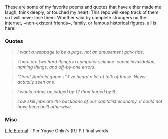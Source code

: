 These are some of my favorite poems and quotes that have either made me laugh, think deeply, or touched my heart. This repo will keep track of them so I will never lose them. Whether said by complete strangers on the internet, ~non-existent friends~, family, or famous historical figures, all is here!

### Quotes

> *I want a webpage to be a page, not an amusement park ride.*

> *There are two hard things in computer science: cache invalidation, naming things, and off-by-one errors.*

> *"Great Android games." I've heard a lot of talk of those. Never actually seen one.*

> *I would rather be judged by 12 than buried by 6...*

> *Low skill jobs are the backbone of our capitalist economy. It could not have been built otherwise.*

### Misc

[Life Eternal](life_eternal.md) - Per Yngve Ohlin's (R.I.P.) final words
